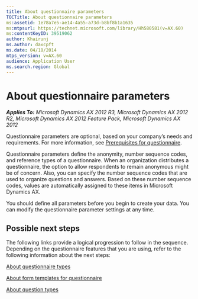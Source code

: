 ```yaml
---
title: About questionnaire parameters
TOCTitle: About questionnaire parameters
ms:assetid: 1e78a7e5-ae14-4a55-a73d-b8bf8b1a1635
ms:mtpsurl: https://technet.microsoft.com/library/Hh580581(v=AX.60)
ms:contentKeyID: 39519062
author: Khairunj
ms.author: daxcpft
ms.date: 04/18/2014
mtps_version: v=AX.60
audience: Application User
ms.search.region: Global
---
```


# About questionnaire parameters 


_**Applies To:** Microsoft Dynamics AX 2012 R3, Microsoft Dynamics AX 2012 R2, Microsoft Dynamics AX 2012 Feature Pack, Microsoft Dynamics AX 2012_

Questionnaire parameters are optional, based on your company’s needs and requirements. For more information, see [Prerequisites for questionnaire](prerequisites-for-questionnaire.md).

Questionnaire parameters define the anonymity, number sequence codes, and reference types of a questionnaire. When an organization distributes a questionnaire, the option to allow respondents to remain anonymous might be of concern. Also, you can specify the number sequence codes that are used to organize questions and answers. Based on these number sequence codes, values are automatically assigned to these items in Microsoft Dynamics AX.

You should define all parameters before you begin to create your data. You can modify the questionnaire parameter settings at any time.

## Possible next steps

The following links provide a logical progression to follow in the sequence. Depending on the questionnaire features that you are using, refer to the following information about the next steps:

[About questionnaire types](about-questionnaire-types.md)

[About form templates for questionnaire](about-form-templates-for-questionnaire.md)

[About question types](about-question-types.md)

  


